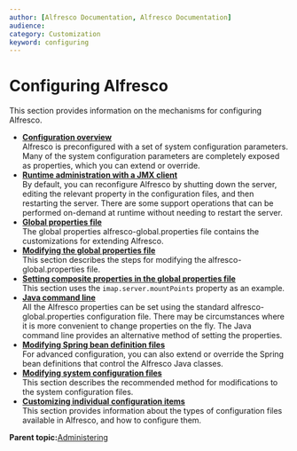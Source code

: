 ```yaml
---
author: [Alfresco Documentation, Alfresco Documentation]
audience: 
category: Customization
keyword: configuring
---
```


# Configuring Alfresco

This section provides information on the mechanisms for configuring Alfresco.

-   **[Configuration overview](../concepts/configuration-overview.md)**  
Alfresco is preconfigured with a set of system configuration parameters. Many of the system configuration parameters are completely exposed as properties, which you can extend or override.
-   **[Runtime administration with a JMX client](../concepts/jmx-intro-config.md)**  
By default, you can reconfigure Alfresco by shutting down the server, editing the relevant property in the configuration files, and then restarting the server. There are some support operations that can be performed on-demand at runtime without needing to restart the server.
-   **[Global properties file](../concepts/global-props-intro.md)**  
The global properties alfresco-global.properties file contains the customizations for extending Alfresco.
-   **[Modifying the global properties file](../tasks/global-props-config.md)**  
This section describes the steps for modifying the alfresco-global.properties file.
-   **[Setting composite properties in the global properties file](../tasks/global-props-composite.md)**  
This section uses the `imap.server.mountPoints` property as an example.
-   **[Java command line](../concepts/java-commandline.md)**  
All the Alfresco properties can be set using the standard alfresco-global.properties configuration file. There may be circumstances where it is more convenient to change properties on the fly. The Java command line provides an alternative method of setting the properties.
-   **[Modifying Spring bean definition files](../tasks/ext-file-config.md)**  
For advanced configuration, you can also extend or override the Spring bean definitions that control the Alfresco Java classes.
-   **[Modifying system configuration files](../tasks/systemfiles-modify.md)**  
This section describes the recommended method for modifications to the system configuration files.
-   **[Customizing individual configuration items](../concepts/default-files-config.md)**  
This section provides information about the types of configuration files available in Alfresco, and how to configure them.

**Parent topic:**[Administering](../concepts/ch-administering.md)

